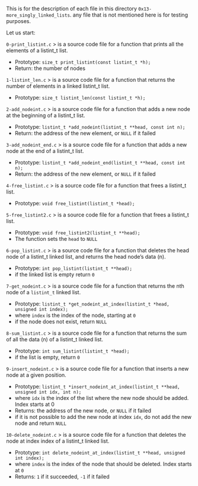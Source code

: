 This is for the description of each file in this directory `0x13-more_singly_linked_lists`.
any file that is not mentioned here is for testing purposes.

Let us start:

`0-print_listint.c` > is a source code file for a function that prints all the elements of a listint_t list.
- Prototype: `size_t print_listint(const listint_t *h);`
- Return: the number of nodes

`1-listint_len.c` > is a source code file for a function that returns the number of elements in a linked listint_t list.
- Prototype: `size_t listint_len(const listint_t *h);`

`2-add_nodeint.c` > is a source code file for a function that adds a new node at the beginning of a listint_t list.
- Prototype: `listint_t *add_nodeint(listint_t **head, const int n);`
- Return: the address of the new element, or `NULL` if it failed

`3-add_nodeint_end.c` > is a source code file for a function that adds a new node at the end of a listint_t list.
- Prototype: `listint_t *add_nodeint_end(listint_t **head, const int n);`
- Return: the address of the new element, or `NULL` if it failed

`4-free_listint.c` > is a source code file for a function that frees a listint_t list.
- Prototype: `void free_listint(listint_t *head);`

`5-free_listint2.c` > is a source code file for a function that frees a listint_t list.
- Prototype: `void free_listint2(listint_t **head);`
- The function sets the `head` to `NULL`

`6-pop_listint.c` > is a source code file for a function that deletes the head node of a listint_t linked list, and returns the head node’s data (n).
- Prototype: `int pop_listint(listint_t **head);`
- if the linked list is empty return `0`

`7-get_nodeint.c` > is a source code file for a function that returns the nth node of a `listint_t` linked list.
- Prototype: `listint_t *get_nodeint_at_index(listint_t *head, unsigned int index);`
- where `index` is the index of the node, starting at `0`
- if the node does not exist, return `NULL`

`8-sum_listint.c` > is a source code file for a function that returns the sum of all the data (n) of a listint_t linked list.
- Prototype: `int sum_listint(listint_t *head);`
- if the list is empty, return `0`

`9-insert_nodeint.c` > is a source code file for a function that inserts a new node at a given position.
- Prototype: `listint_t *insert_nodeint_at_index(listint_t **head, unsigned int idx, int n);`
- where `idx` is the index of the list where the new node should be added. Index starts at 0
- Returns: the address of the new node, or `NULL` if it failed
- if it is not possible to add the new node at index `idx`, do not add the new node and return `NULL`

`10-delete_nodeint.c` > is a source code file for a function that deletes the node at index index of a listint_t linked list.
- Prototype: `int delete_nodeint_at_index(listint_t **head, unsigned int index);`
- where `index` is the index of the node that should be deleted. Index starts at `0`
- Returns: `1` if it succeeded, `-1` if it failed
